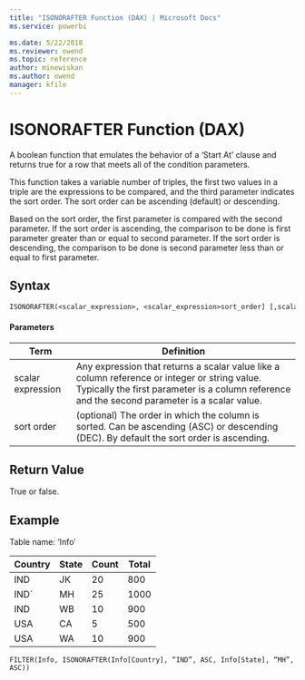 ```yaml
---
title: "ISONORAFTER Function (DAX) | Microsoft Docs"
ms.service: powerbi 

ms.date: 5/22/2018
ms.reviewer: owend
ms.topic: reference
author: minewiskan
ms.author: owend
manager: kfile
---
```

# ISONORAFTER Function (DAX)
  
A boolean function that emulates the behavior of a ‘Start At’ clause and returns true for a row that meets all of the condition parameters.  
  
This function takes a variable number of triples, the first two values in a triple are the expressions to be compared, and the third parameter indicates the sort order. The sort order can be ascending (default) or descending.  
  
Based on the sort order, the first parameter is compared with the second parameter. If the sort order is ascending, the comparison to be done is first parameter greater than or equal to second parameter. If the sort order is descending, the comparison to be done is second parameter less than or equal to first parameter.  
  
## Syntax  
  
```vb  
ISONORAFTER(<scalar_expression>, <scalar_expression>sort_order] [,scalar_expression>, <scalar_expression>, [sort_order][,…])  
```
  
#### Parameters  
  
|Term|Definition|  
|--------|--------------|  
|scalar expression|Any expression that returns a scalar value like a column reference or integer or string value. Typically the first parameter is a column reference and the second parameter is a scalar value.|  
|sort order|(optional) The order in which the column is sorted. Can be ascending (ASC) or descending (DEC). By default the sort order is ascending.|  
  
## Return Value  
True or false.  
  
## Example  
Table name: ‘Info’  
  
|Country|State|Count|Total|  
|-----------|---------|---------|---------|  
|IND|JK|20|800|  
|IND`|MH|25|1000|  
|IND|WB|10|900|  
|USA|CA|5|500|  
|USA|WA|10|900|  
  
```dax
FILTER(Info, ISONORAFTER(Info[Country], “IND”, ASC, Info[State], “MH”, ASC))  
```
